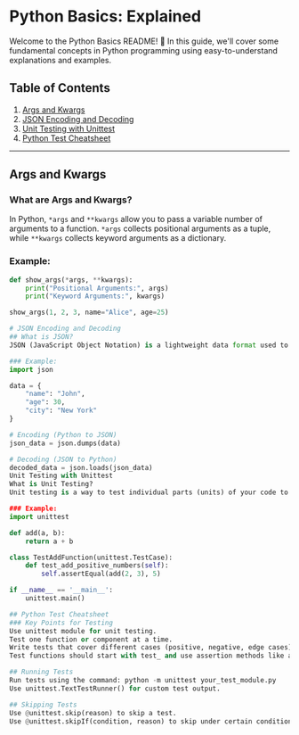 # Python Basics: Explained

Welcome to the Python Basics README! 🐍 In this guide, we'll cover some fundamental concepts in Python programming using easy-to-understand explanations and examples.

## Table of Contents

1. [Args and Kwargs](#args-and-kwargs)
2. [JSON Encoding and Decoding](#json-encoding-and-decoding)
3. [Unit Testing with Unittest](#unit-testing-with-unittest)
4. [Python Test Cheatsheet](#python-test-cheatsheet)

---

## Args and Kwargs

### What are Args and Kwargs?

In Python, `*args` and `**kwargs` allow you to pass a variable number of arguments to a function. `*args` collects positional arguments as a tuple, while `**kwargs` collects keyword arguments as a dictionary.

### Example:

```python
def show_args(*args, **kwargs):
    print("Positional Arguments:", args)
    print("Keyword Arguments:", kwargs)

show_args(1, 2, 3, name="Alice", age=25)

# JSON Encoding and Decoding
## What is JSON?
JSON (JavaScript Object Notation) is a lightweight data format used to exchange information between a server and a client. Python provides json module for encoding (serializing) Python objects to JSON and decoding (deserializing) JSON back to Python objects.

### Example:
import json

data = {
    "name": "John",
    "age": 30,
    "city": "New York"
}

# Encoding (Python to JSON)
json_data = json.dumps(data)

# Decoding (JSON to Python)
decoded_data = json.loads(json_data)
Unit Testing with Unittest
What is Unit Testing?
Unit testing is a way to test individual parts (units) of your code to ensure they work correctly. Python's unittest module provides tools for writing and running unit tests. Tests help catch bugs early and make your code more reliable.

### Example:
import unittest

def add(a, b):
    return a + b

class TestAddFunction(unittest.TestCase):
    def test_add_positive_numbers(self):
        self.assertEqual(add(2, 3), 5)

if __name__ == '__main__':
    unittest.main()

## Python Test Cheatsheet
### Key Points for Testing
Use unittest module for unit testing.
Test one function or component at a time.
Write tests that cover different cases (positive, negative, edge cases).
Test functions should start with test_ and use assertion methods like assertEqual or assertTrue.

## Running Tests
Run tests using the command: python -m unittest your_test_module.py
Use unittest.TextTestRunner() for custom test output.

## Skipping Tests
Use @unittest.skip(reason) to skip a test.
Use @unittest.skipIf(condition, reason) to skip under certain conditions.